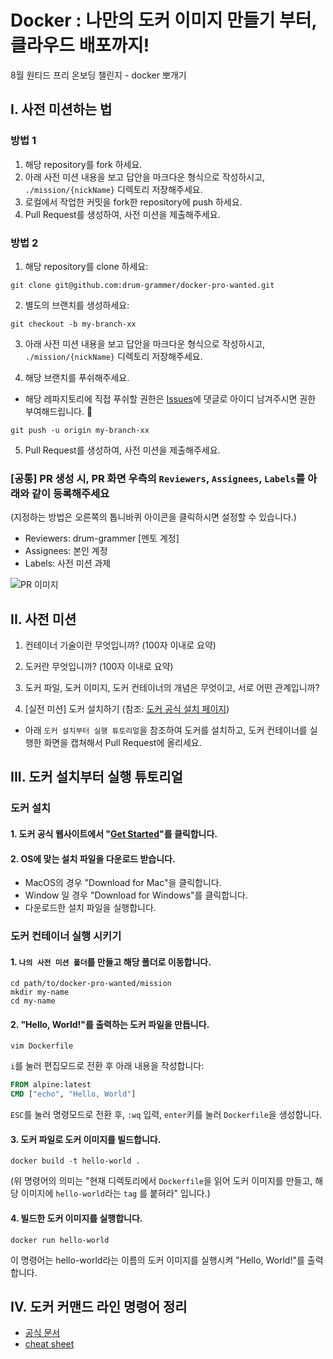 # Docker : 나만의 도커 이미지 만들기 부터, 클라우드 배포까지!
8월 원티드 프리 온보딩 챌린지 - docker 뽀개기


## I. 사전 미션하는 법

### 방법 1
1. 해당 repository를 fork 하세요.
2. 아래 사전 미션 내용을 보고 답안을 마크다운 형식으로 작성하시고, `./mission/{nickName}` 디렉토리 저장해주세요.
3. 로컬에서 작업한 커밋을 fork한 repository에 push 하세요.
4. Pull Request를 생성하여, 사전 미션을 제출해주세요.

### 방법 2
1. 해당 repository를 clone 하세요:
```
git clone git@github.com:drum-grammer/docker-pro-wanted.git
```
2. 별도의 브랜치를 생성하세요:
```
git checkout -b my-branch-xx
```
3. 아래 사전 미션 내용을 보고 답안을 마크다운 형식으로 작성하시고, `./mission/{nickName}` 디렉토리 저장해주세요.

4. 해당 브랜치를 푸쉬해주세요. 
- 해당 레파지토리에 직접 푸쉬할 권한은 [Issues](https://github.com/drum-grammer/docker-pro-2312/issues/1)에 댓글로 아이디 남겨주시면 권한 부여해드립니다. 🙌
```
git push -u origin my-branch-xx
```
5. Pull Request를 생성하여, 사전 미션을 제출해주세요.

### [공통] PR 생성 시, PR 화면 우측의 `Reviewers`, `Assignees`, `Labels`를 아래와 같이 등록해주세요
(지정하는 방법은 오른쪽의 톱니바퀴 아이콘을 클릭하시면 설정할 수 있습니다.)
- Reviewers: drum-grammer [멘토 계정]
- Assignees: 본인 계정
- Labels: 사전 미션 과제

![PR 이미지](https://github.com/drum-grammer/docker-pro-2312/assets/48014144/2b580a8b-8f6e-4448-9ea0-083d8544100c)

## II. 사전 미션
1. 컨테이너 기술이란 무엇입니까? (100자 이내로 요약)

2. 도커란 무엇입니까? (100자 이내로 요약)

3. 도커 파일, 도커 이미지, 도커 컨테이너의 개념은 무엇이고, 서로 어떤 관계입니까?

4. [실전 미션] 도커 설치하기 (참조: [도커 공식 설치 페이지](https://docs.docker.com/engine/install/))
- 아래 `도커 설치부터 실행 튜토리얼`을 참조하여 도커를 설치하고, 도커 컨테이너를 실행한 화면을 캡쳐해서 Pull Request에 올리세요.


## III. 도커 설치부터 실행 튜토리얼
### 도커 설치
#### 1. 도커 공식 웹사이트에서 "[Get Started](https://www.docker.com/get-started)"를 클릭합니다. 
#### 2. OS에 맞는 설치 파일을 다운로드 받습니다.
- MacOS의 경우 "Download for Mac"을 클릭합니다.
- Window 일 경우 "Download for Windows"를 클릭합니다. 
- 다운로드한 설치 파일을 실행합니다.

### 도커 컨테이너 실행 시키기
#### 1. `나의 사전 미션 폴더`를 만들고 해당 폴더로 이동합니다.
```shell
cd path/to/docker-pro-wanted/mission
mkdir my-name
cd my-name
```

#### 2. "Hello, World!"를 출력하는 도커 파일을 만듭니다.
```shell
vim Dockerfile
```
`i`를 눌러 편집모드로 전환 후 아래 내용을 작성합니다:
```Dockerfile
FROM alpine:latest
CMD ["echo", "Hello, World"]
```
`ESC`를 눌러 명령모드로 전환 후, `:wq` 입력, `enter`키를 눌러 `Dockerfile`을 생성합니다.

#### 3. 도커 파일로 도커 이미지를 빌드합니다.
```shell
docker build -t hello-world .
```
(위 명령어의 의미는 "현재 디렉토리에서 `Dockerfile`을 읽어 도커 이미지를 만들고, 해당 이미지에 `hello-world`라는 `tag` 를 붙혀라" 입니다.)

#### 4. 빌드한 도커 이미지를 실행합니다.
```shell
docker run hello-world 
```
이 명령어는 hello-world라는 이름의 도커 이미지를 실행시켜 "Hello, World!"를 출력합니다.

## IV. 도커 커맨드 라인 명령어 정리
- [공식 문서](https://docs.docker.com/engine/reference/run/)
- [cheat sheet](/lecture/1st/cli.md)
